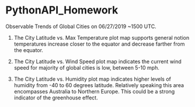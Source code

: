 # PythonAPI_Homework 

Observable Trends of Global Cities on 06/27/2019 ~1500 UTC.

1. The City Latitude vs. Max Temperature plot map supports general notion temperatures increase closer to the equator and decrease farther from the equator. 



2. The City Latitude vs. Wind Speed plot map indicates the current wind speed for majority of global cities is low, between 5-10 mph.





3. The City Latitude vs. Humidity plot map indicates higher levels of humidity from -40 to 60 degrees latitude. Relatively speaking this area encompasses Australia to Northern Europe. This could be a strong indicator of the greenhouse effect.


